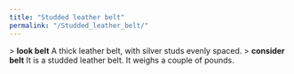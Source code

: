 ```yaml
---
title: "Studded leather belt"
permalink: "/Studded_leather_belt/"
---
```


\> **look belt**
A thick leather belt, with silver studs evenly spaced.
\> **consider belt**
It is a studded leather belt.
It weighs a couple of pounds.